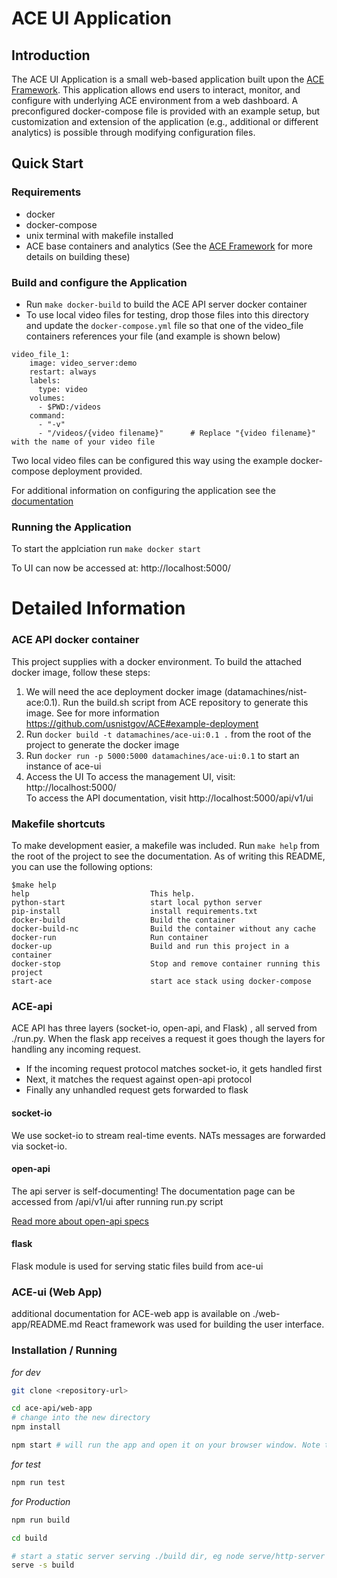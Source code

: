 # ACE UI Application
##  Introduction
The ACE UI Application is a small web-based application built upon the [ACE Framework](http://github.com/usnistgov/ace). This application allows end users to interact, monitor, and configure with underlying ACE environment from a web dashboard. A preconfigured docker-compose file is provided with an example setup, but customization and extension of the application (e.g., additional or different analytics) is possible through modifying configuration files.

## Quick Start
### Requirements
* docker
* docker-compose
* unix terminal with makefile installed
* ACE base containers and analytics (See the [ACE Framework](http://github.com/usnistgov/ace) for more details on building these)

### Build and configure the Application
* Run `make docker-build` to build the ACE API server docker container
* To use local video files for testing, drop those files into this directory and update the `docker-compose.yml` file so that one of the video_file containers references your file (and example is shown below)
``` 
video_file_1:
    image: video_server:demo
    restart: always
    labels:
      type: video
    volumes:
      - $PWD:/videos
    command:
      - "-v"
      - "/videos/{video filename}"      # Replace "{video filename}" with the name of your video file
```
Two local video files can be configured this way using the example docker-compose deployment provided.

For additional information on configuring the application see the [documentation](docs)

### Running the Application
To start the applciation run `make docker start`

To UI can now be accessed at: http://localhost:5000/  


# Detailed Information

### ACE API docker container
This project supplies with a docker environment. To build the attached docker image, follow these steps:

1. We will need the ace deployment docker image (datamachines/nist-ace:0.1). Run the build.sh script from ACE repository to generate this image. See for more information https://github.com/usnistgov/ACE#example-deployment 
2. Run `docker build -t datamachines/ace-ui:0.1 .` from the root of the project to generate the docker image
3. Run  `docker run -p 5000:5000 datamachines/ace-ui:0.1` to start an instance of ace-ui
4. Access the UI
    To access the management UI, visit: http://localhost:5000/  
    To access the API documentation, visit http://localhost:5000/api/v1/ui

### Makefile shortcuts
To make development easier, a makefile was included. Run `make help` from the root of the project to see the documentation. As of writing this README, you can use the following options:

```
$make help
help                           This help.
python-start                   start local python server
pip-install                    install requirements.txt
docker-build                   Build the container
docker-build-nc                Build the container without any cache
docker-run                     Run container
docker-up                      Build and run this project in a container
docker-stop                    Stop and remove container running this project
start-ace                      start ace stack using docker-compose
```


### ACE-api
ACE API has three layers (socket-io, open-api, and Flask) , all served from ./run.py. When the flask app receives a request it goes though the layers for handling any incoming request.
* If the incoming request protocol matches socket-io, it gets handled first
* Next, it matches the request against open-api protocol
* Finally any unhandled request gets forwarded to flask

#### socket-io
We use socket-io to stream real-time events. NATs messages are forwarded via socket-io.

#### open-api
The api server is self-documenting! The documentation page can be accessed from /api/v1/ui after running run.py script

[Read more about open-api specs](https://michal.karzynski.pl/blog/2016/06/19/building-beautiful-restful-apis-using-flask-swagger-ui-flask-restplus/)

#### flask
Flask module is used for serving static files build from ace-ui


### ACE-ui (Web App)
additional documentation for ACE-web app is available on ./web-app/README.md React framework was used for building the user interface.

### Installation / Running

_for dev_

```sh
git clone <repository-url>

cd ace-api/web-app
# change into the new directory
npm install

npm start # will run the app and open it on your browser window. Note that your system must resolve hostnames such as nats_server


```

_for test_

```sh
npm run test
```

_for Production_

```sh
npm run build

cd build

# start a static server serving ./build dir, eg node serve/http-server or serve in express using express.static
serve -s build
```
